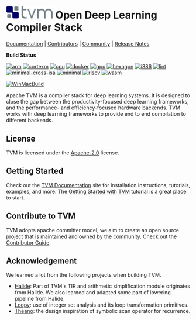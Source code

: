 <!--- Licensed to the Apache Software Foundation (ASF) under one -->
<!--- or more contributor license agreements.  See the NOTICE file -->
<!--- distributed with this work for additional information -->
<!--- regarding copyright ownership.  The ASF licenses this file -->
<!--- to you under the Apache License, Version 2.0 (the -->
<!--- "License"); you may not use this file except in compliance -->
<!--- with the License.  You may obtain a copy of the License at -->

<!---   http://www.apache.org/licenses/LICENSE-2.0 -->

<!--- Unless required by applicable law or agreed to in writing, -->
<!--- software distributed under the License is distributed on an -->
<!--- "AS IS" BASIS, WITHOUT WARRANTIES OR CONDITIONS OF ANY -->
<!--- KIND, either express or implied.  See the License for the -->
<!--- specific language governing permissions and limitations -->
<!--- under the License. -->

<img src=https://raw.githubusercontent.com/apache/tvm-site/main/images/logo/tvm-logo-small.png width=128/> Open Deep Learning Compiler Stack
==============================================
[Documentation](https://tvm.apache.org/docs) |
[Contributors](CONTRIBUTORS.md) |
[Community](https://tvm.apache.org/community) |
[Release Notes](NEWS.md)

**Build Status**
<!--- AUTOGENERATED DO NOT EDIT --->
[![arm](https://ci.tlcpack.ai/buildStatus/icon?job=tvm-arm%2fmain&subject=arm)](https://ci.tlcpack.ai/job/tvm-arm/job/main/)
[![cortexm](https://ci.tlcpack.ai/buildStatus/icon?job=tvm-cortexm%2fmain&subject=cortexm)](https://ci.tlcpack.ai/job/tvm-cortexm/job/main/)
[![cpu](https://ci.tlcpack.ai/buildStatus/icon?job=tvm-cpu%2fmain&subject=cpu)](https://ci.tlcpack.ai/job/tvm-cpu/job/main/)
[![docker](https://ci.tlcpack.ai/buildStatus/icon?job=tvm-docker%2fmain&subject=docker)](https://ci.tlcpack.ai/job/tvm-docker/job/main/)
[![gpu](https://ci.tlcpack.ai/buildStatus/icon?job=tvm-gpu%2fmain&subject=gpu)](https://ci.tlcpack.ai/job/tvm-gpu/job/main/)
[![hexagon](https://ci.tlcpack.ai/buildStatus/icon?job=tvm-hexagon%2fmain&subject=hexagon)](https://ci.tlcpack.ai/job/tvm-hexagon/job/main/)
[![i386](https://ci.tlcpack.ai/buildStatus/icon?job=tvm-i386%2fmain&subject=i386)](https://ci.tlcpack.ai/job/tvm-i386/job/main/)
[![lint](https://ci.tlcpack.ai/buildStatus/icon?job=tvm-lint%2fmain&subject=lint)](https://ci.tlcpack.ai/job/tvm-lint/job/main/)
[![minimal-cross-isa](https://ci.tlcpack.ai/buildStatus/icon?job=tvm-minimal-cross-isa%2fmain&subject=minimal-cross-isa)](https://ci.tlcpack.ai/job/tvm-minimal-cross-isa/job/main/)
[![minimal](https://ci.tlcpack.ai/buildStatus/icon?job=tvm-minimal%2fmain&subject=minimal)](https://ci.tlcpack.ai/job/tvm-minimal/job/main/)
[![riscv](https://ci.tlcpack.ai/buildStatus/icon?job=tvm-riscv%2fmain&subject=riscv)](https://ci.tlcpack.ai/job/tvm-riscv/job/main/)
[![wasm](https://ci.tlcpack.ai/buildStatus/icon?job=tvm-wasm%2fmain&subject=wasm)](https://ci.tlcpack.ai/job/tvm-wasm/job/main/)
<!--- END AUTOGENERATED DO NOT EDIT --->
[![WinMacBuild](https://github.com/apache/tvm/workflows/WinMacBuild/badge.svg)](https://github.com/apache/tvm/actions?query=workflow%3AWinMacBuild)

Apache TVM is a compiler stack for deep learning systems. It is designed to close the gap between the
productivity-focused deep learning frameworks, and the performance- and efficiency-focused hardware backends.
TVM works with deep learning frameworks to provide end to end compilation to different backends.

License
-------
TVM is licensed under the [Apache-2.0](LICENSE) license.

Getting Started
---------------
Check out the [TVM Documentation](https://tvm.apache.org/docs/) site for installation instructions, tutorials, examples, and more.
The [Getting Started with TVM](https://tvm.apache.org/docs/tutorial/introduction.html) tutorial is a great
place to start.

Contribute to TVM
-----------------
TVM adopts apache committer model, we aim to create an open source project that is maintained and owned by the community.
Check out the [Contributor Guide](https://tvm.apache.org/docs/contribute/).

Acknowledgement
---------------
We learned a lot from the following projects when building TVM.
- [Halide](https://github.com/halide/Halide): Part of TVM's TIR and arithmetic simplification module
  originates from Halide. We also learned and adapted some part of lowering pipeline from Halide.
- [Loopy](https://github.com/inducer/loopy): use of integer set analysis and its loop transformation primitives.
- [Theano](https://github.com/Theano/Theano): the design inspiration of symbolic scan operator for recurrence.
